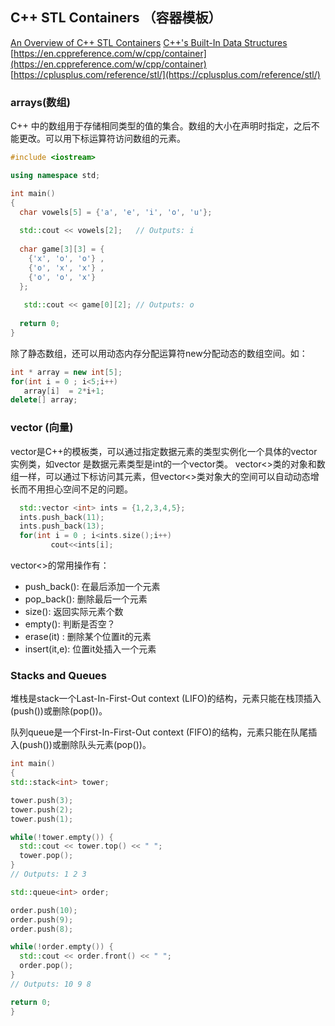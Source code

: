 ## C++ STL Containers （容器模板）
[An Overview of C++ STL Containers](https://embeddedartistry.com/blog/2017/08/02/an-overview-of-c-stl-containers/)
[C++'s Built-In Data Structures](https://www.codecademy.com/learn/c-plus-plus-for-programmers/modules/cpp-built-in-data-structures/cheatsheet)
[https://en.cppreference.com/w/cpp/container](https://en.cppreference.com/w/cpp/container)
[https://cplusplus.com/reference/stl/](https://cplusplus.com/reference/stl/)

### arrays(数组)

C++ 中的数组用于存储相同类型的值的集合。数组的大小在声明时指定，之后不能更改。可以用下标运算符访问数组的元素。
```cpp
#include <iostream>

using namespace std;

int main()
{
  char vowels[5] = {'a', 'e', 'i', 'o', 'u'};
  
  std::cout << vowels[2];	// Outputs: i
 
  char game[3][3] = {
    {'x', 'o', 'o'} , 
    {'o', 'x', 'x'} , 
    {'o', 'o', 'x'}  
  };
  
   std::cout << game[0][2];	// Outputs: o
  
  return 0;
}
```
除了静态数组，还可以用动态内存分配运算符new分配动态的数组空间。如：
```cpp
int * array = new int[5]; 
for(int i = 0 ; i<5;i++)
   array[i]  = 2*i+1;
delete[] array;
```
### vector (向量)

vector是C++的模板类，可以通过指定数据元素的类型实例化一个具体的vector实例类，如vector<int> 是数据元素类型是int的一个vector类。
vector<>类的对象和数组一样，可以通过下标访问其元素，但vector<>类对象大的空间可以自动动态增长而不用担心空间不足的问题。
```cpp
  std::vector <int> ints = {1,2,3,4,5};
  ints.push_back(11);
  ints.push_back(13);
  for(int i = 0 ; i<ints.size();i++)
         cout<<ints[i];
```
vector<>的常用操作有：
  - push_back(): 在最后添加一个元素
  - pop_back(): 删除最后一个元素
  - size(): 返回实际元素个数
  - empty(): 判断是否空？
  - erase(it) : 删除某个位置it的元素
  - insert(it,e): 位置it处插入一个元素
  
### Stacks and Queues
  堆栈是stack一个Last-In-First-Out context (LIFO)的结构，元素只能在栈顶插入(push())或删除(pop())。
  
  队列queue是一个First-In-First-Out context (FIFO)的结构，元素只能在队尾插入(push())或删除队头元素(pop())。
  ```cpp
  int main()
{
  std::stack<int> tower;
  
  tower.push(3);
  tower.push(2);
  tower.push(1);
  
  while(!tower.empty()) {
    std::cout << tower.top() << " ";
    tower.pop();
  }
  // Outputs: 1 2 3
  
  std::queue<int> order;

  order.push(10);
  order.push(9);
  order.push(8);
  
  while(!order.empty()) {
    std::cout << order.front() << " ";
    order.pop();
  }
  // Outputs: 10 9 8

  return 0;
}
```
  
  
